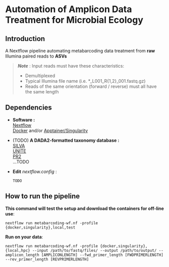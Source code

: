 # Automation of Amplicon Data Treatment for Microbial Ecology
## Introduction
A Nextflow pipeline automating metabarcoding data treatment from __raw__ Illumina paired reads to __ASVs__
> *__Note__* : Input reads must have these characteristics:
> - Demultiplexed
> - Typical Illumina file name (i.e. \*_L001_R{1,2}_001.fastq.gz)  
> - Reads of the same orientation (forward / reverse) must all have the same length

## Dependencies
- __Software :__  
  [Nextflow](https://www.nextflow.io/)  
  [Docker](https://www.docker.com/) and/or [Apptainer/Singularity](https://apptainer.org/)  

- (TODO) __A DADA2-formatted taxonomy database :__  
[SILVA]()  
[UNITE]()  
[PR2]()  
...TODO
- __Edit__ *nextflow.config* :  
  ```
  TODO    
  ```
## How to run the pipeline
__This command will test the setup and download the containers for off-line use__:  
```
nextflow run metabarcoding-wf.nf -profile {docker,singularity},local,test
```
__Run on your data__:  
```
nextflow run metabarcoding-wf.nf -profile {docker,singularity},{local,hpc} --input /path/to/fastq/files/ --output /path/to/output/ --amplicon_length [AMPLICONLENGTH] --fwd_primer_length [FWDPRIMERLENGTH] --rev_primer_length [REVPRIMERLENGTH]
```
